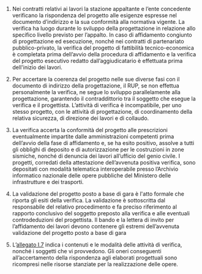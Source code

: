 1. Nei contratti relativi ai lavori la stazione appaltante e l’ente concedente verificano la rispondenza del progetto alle esigenze espresse nel documento d’indirizzo e la sua conformità alla normativa vigente. La verifica ha luogo durante lo sviluppo della progettazione in relazione allo specifico livello previsto per l’appalto. In caso di affidamento congiunto di progettazione ed esecuzione, nonché nei contratti di partenariato pubblico-privato, la verifica del progetto di fattibilità tecnico-economica è completata prima dell’avvio della procedura di affidamento e la verifica del progetto esecutivo redatto dall’aggiudicatario è effettuata prima dell'inizio dei lavori.

2. Per accertare la coerenza del progetto nelle sue diverse fasi con il documento di indirizzo della progettazione, il RUP, se non effettua personalmente la verifica, ne segue lo sviluppo parallelamente alla progettazione, garantendo il contraddittorio tra il soggetto che esegue la verifica e il progettista. L’attività di verifica è incompatibile, per uno stesso progetto, con le attività di progettazione, di coordinamento della relativa sicurezza, di direzione dei lavori e di collaudo.

3. La verifica accerta la conformità del progetto alle prescrizioni eventualmente impartite dalle amministrazioni competenti prima dell’avvio della fase di affidamento e, se ha esito positivo, assolve a tutti gli obblighi di deposito e di autorizzazione per le costruzioni in zone sismiche, nonché di denuncia dei lavori all’ufficio del genio civile. I progetti, corredati della attestazione dell’avvenuta positiva verifica, sono depositati con modalità telematica interoperabile presso l’Archivio informatico nazionale delle opere pubbliche del Ministero delle infrastrutture e dei trasporti.

4. La validazione del progetto posto a base di gara è l'atto formale che riporta gli esiti della verifica. La validazione è sottoscritta dal responsabile del relativo procedimento e fa preciso riferimento al rapporto conclusivo del soggetto preposto alla verifica e alle eventuali controdeduzioni del progettista. Il bando e la lettera di invito per l’affidamento dei lavori devono contenere gli estremi dell’avvenuta validazione del progetto posto a base di gara

5. L’[allegato I.7](/section/attachment-1-7/2) indica i contenuti e le modalità delle attività di verifica, nonché i soggetti che vi provvedono. Gli oneri conseguenti all’accertamento della rispondenza agli elaborati progettuali sono ricompresi nelle risorse stanziate per la realizzazione delle opere.